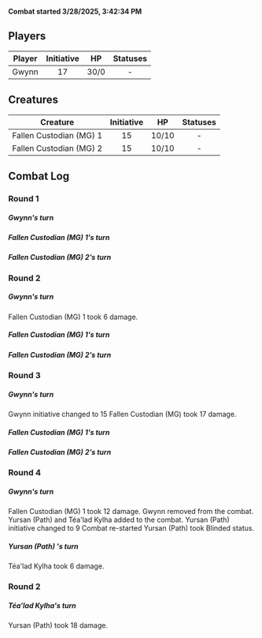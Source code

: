 **Combat started 3/28/2025, 3:42:34 PM**


## Players
| Player | Initiative | HP | Statuses |
| --- | :-: | :-: | :-: |
| Gwynn | 17 | 30/0 | - |
## Creatures
| Creature | Initiative  | HP | Statuses |
| --- | :-: | :-: | :-: |
| Fallen Custodian (MG) 1 | 15 | 10/10 | - |
| Fallen Custodian (MG) 2 | 15 | 10/10 | - |


## Combat Log

### Round 1

##### Gwynn's turn
##### Fallen Custodian (MG) 1's turn
##### Fallen Custodian (MG) 2's turn
### Round 2
##### Gwynn's turn
Fallen Custodian (MG) 1 took 6 damage.
##### Fallen Custodian (MG) 1's turn
##### Fallen Custodian (MG) 2's turn
### Round 3
##### Gwynn's turn
Gwynn initiative changed to 15
Fallen Custodian (MG) took 17 damage.
##### Fallen Custodian (MG) 1's turn
##### Fallen Custodian (MG) 2's turn
### Round 4
##### Gwynn's turn
Fallen Custodian (MG) 1 took 12 damage.
Gwynn removed from the combat.
Yursan (Path)  and Téa'lad Kylha added to the combat.
Yursan (Path)  initiative changed to 9
Combat re-started
Yursan (Path)  took Blinded status.
##### Yursan (Path) 's turn
Téa'lad Kylha took 6 damage.
### Round 2
##### Téa'lad Kylha's turn
Yursan (Path)  took 18 damage.
